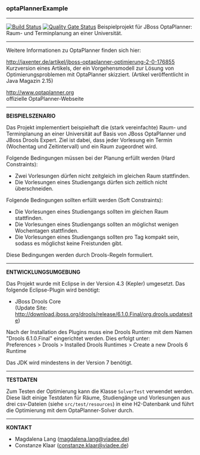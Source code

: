### optaPlannerExample
-----
[![Build Status](https://travis-ci.org/viadee/optaPlannerExample.svg?branch=master)](https://travis-ci.org/github/viadee/optaPlannerExample) 
[![Quality Gate Status](https://sonarcloud.io/api/project_badges/measure?project=de.viadee%3Auniplaner&metric=alert_status)](https://sonarcloud.io/dashboard?id=de.viadee%3Auniplaner)
Beispielprojekt für JBoss OptaPlanner: Raum- und Terminplanung an einer Universität.

-----

Weitere Informationen zu OptaPlanner finden sich hier:

http://jaxenter.de/artikel/jboss-optaplanner-optimierung-2-0-176855  
Kurzversion eines Artikels, der ein Vorgehensmodell zur Lösung von Optimierungsproblemen mit OptaPlanner
skizziert. (Artikel veröffentlicht in Java Magazin 2.15)

http://www.optaplanner.org  
offizielle OptaPlanner-Webseite

-----

**BEISPIELSZENARIO**

Das Projekt implementiert beispielhaft die (stark vereinfachte) Raum- und Terminplanung an einer Universität
auf Basis von JBoss OptaPlanner und JBoss Drools Expert. Ziel ist dabei, dass jeder Vorlesung ein Termin
(Wochentag und Zeitintervall) und ein Raum zugeordnet wird.

Folgende Bedingungen müssen bei der Planung erfüllt werden (Hard Constraints):
- Zwei Vorlesungen dürfen nicht zeitgleich im gleichen Raum stattfinden.
- Die Vorlesungen eines Studiengangs dürfen sich zeitlich nicht überschneiden.

Folgende Bedingungen sollten erfüllt werden (Soft Constraints):
- Die Vorlesungen eines Studiengangs sollten im gleichen Raum stattfinden.
- Die Vorlesungen eines Studiengangs sollten an möglichst wenigen Wochentagen stattfinden.
- Die Vorlesungen eines Studiengangs sollten pro Tag kompakt sein, sodass es möglichst keine Freistunden gibt.

Diese Bedingungen werden durch Drools-Regeln formuliert.

-----

**ENTWICKLUNGSUMGEBUNG**

Das Projekt wurde mit Eclipse in der Version 4.3 (Kepler) umgesetzt. Das folgende Eclipse-Plugin wird benötigt:

- JBoss Drools Core  
(Update Site: http://download.jboss.org/drools/release/6.1.0.Final/org.drools.updatesite)

Nach der Installation des Plugins muss eine Drools Runtime mit dem Namen "Drools 6.1.0.Final" eingerichtet 
werden. Dies erfolgt unter:  
Preferences > Drools > Installed Drools Runtimes > Create a new Drools 6 Runtime

Das JDK wird mindestens in der Version 7 benötigt.

-----

**TESTDATEN**

Zum Testen der Optimierung kann die Klasse `SolverTest` verwendet werden. Diese lädt einige Testdaten für Räume, Studiengänge
und Vorlesungen aus drei csv-Dateien (siehe `src/test/resources`) in eine H2-Datenbank und führt die Optimierung mit
dem OptaPlanner-Solver durch.

-----

**KONTAKT**
- Magdalena Lang (magdalena.lang@viadee.de)
- Constanze Klaar (constanze.klaar@viadee.de)
